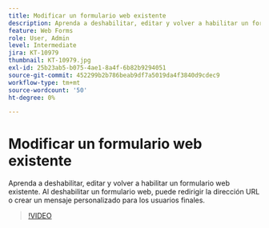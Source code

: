 ```yaml
---
title: Modificar un formulario web existente
description: Aprenda a deshabilitar, editar y volver a habilitar un formulario web existente
feature: Web Forms
role: User, Admin
level: Intermediate
jira: KT-10979
thumbnail: KT-10979.jpg
exl-id: 25b23ab5-b075-4ae1-8a4f-6b82b9294051
source-git-commit: 452299b2b786beab9df7a5019da4f3840d9cdec9
workflow-type: tm+mt
source-wordcount: '50'
ht-degree: 0%

---
```


# Modificar un formulario web existente

Aprenda a deshabilitar, editar y volver a habilitar un formulario web existente. Al deshabilitar un formulario web, puede redirigir la dirección URL o crear un mensaje personalizado para los usuarios finales.

>[!VIDEO](https://video.tv.adobe.com/v/3414434?quality=12&learn=on&hidetitle=true&captions=spa)
